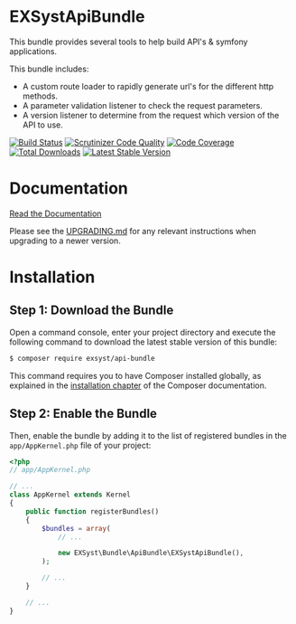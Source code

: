 EXSystApiBundle
===============
This bundle provides several tools to help build API's & symfony applications.

This bundle includes:
- A custom route loader to rapidly generate url's for the different http methods.
- A parameter validation listener to check the request parameters.
- A version listener to determine from the request which version of the API to use.

[![Build Status](https://travis-ci.org/EXSyst/ApiBundle.svg?branch=master)](https://travis-ci.org/EXSyst/ApiBundle)
[![Scrutinizer Code Quality](https://scrutinizer-ci.com/g/EXSyst/ApiBundle/badges/quality-score.png?b=master)](https://scrutinizer-ci.com/g/EXSyst/ApiBundle/?branch=master)
[![Code Coverage](https://scrutinizer-ci.com/g/EXSyst/ApiBundle/badges/coverage.png?b=master)](https://scrutinizer-ci.com/g/EXSyst/ApiBundle/?branch=master)
[![Total Downloads](https://poser.pugx.org/EXSyst/api-bundle/downloads.svg)](https://packagist.org/packages/EXSyst/api-bundle)
[![Latest Stable Version](https://poser.pugx.org/EXSyst/api-bundle/v/stable.svg)](https://packagist.org/packages/EXSyst/api-bundle)

Documentation
=============

[Read the Documentation](https://github.com/EXSyst/ApiBundle/blob/master/Resources/doc/index.rst)

Please see the [UPGRADING.md](https://github.com/EXSyst/ApiBundle/blob/master/UPGRADING.md) for any
relevant instructions when upgrading to a newer version.


Installation
============

Step 1: Download the Bundle
---------------------------

Open a command console, enter your project directory and execute the
following command to download the latest stable version of this bundle:

```bash
$ composer require exsyst/api-bundle
```

This command requires you to have Composer installed globally, as explained
in the [installation chapter](https://getcomposer.org/doc/00-intro.md)
of the Composer documentation.

Step 2: Enable the Bundle
-------------------------

Then, enable the bundle by adding it to the list of registered bundles
in the `app/AppKernel.php` file of your project:

```php
<?php
// app/AppKernel.php

// ...
class AppKernel extends Kernel
{
    public function registerBundles()
    {
        $bundles = array(
            // ...

            new EXSyst\Bundle\ApiBundle\EXSystApiBundle(),
        );

        // ...
    }

    // ...
}
```
